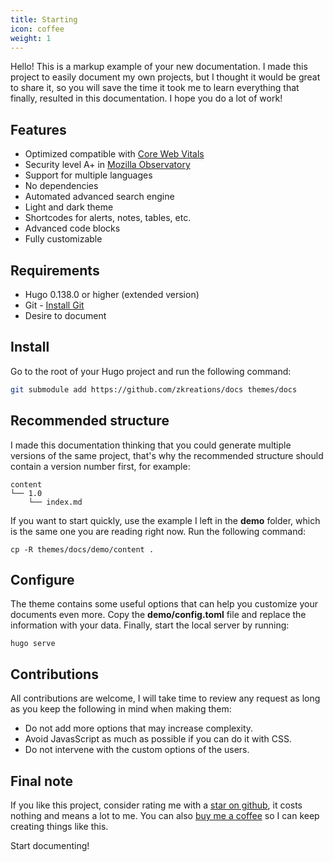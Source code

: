 ```yaml
---
title: Starting
icon: coffee
weight: 1
---
```


Hello! This is a markup example of your new documentation. I made this project to easily document my own projects, but I thought it would be great to share it, so you will save the time it took me to learn everything that finally, resulted in this documentation. I hope you do a lot of work!

## Features

- Optimized compatible with [Core Web Vitals](https://pagespeed.web.dev/report?url=https://hudocs.com)
- Security level A+ in [Mozilla Observatory](https://observatory.mozilla.org/analyze/hudocs.com)
- Support for multiple languages
- No dependencies
- Automated advanced search engine
- Light and dark theme
- Shortcodes for alerts, notes, tables, etc.
- Advanced code blocks
- Fully customizable


## Requirements

- Hugo 0.138.0 or higher (extended version)
- Git - [Install Git](https://git-scm.com/downloads)
- Desire to document

## Install

Go to the root of your Hugo project and run the following command:

```bash
git submodule add https://github.com/zkreations/docs themes/docs
```

## Recommended structure

I made this documentation thinking that you could generate multiple versions of the same project, that's why the recommended structure should contain a version number first, for example:

```text
content
└── 1.0
    └── index.md
```

If you want to start quickly, use the example I left in the **demo** folder, which is the same one you are reading right now. Run the following command:

```text
cp -R themes/docs/demo/content .
```

## Configure

The theme contains some useful options that can help you customize your documents even more. Copy the **demo/config.toml** file and replace the information with your data. Finally, start the local server by running:

```text
hugo serve
```

## Contributions

All contributions are welcome, I will take time to review any request as long as you keep the following in mind when making them:

- Do not add more options that may increase complexity.
- Avoid JavasScript as much as possible if you can do it with CSS.
- Do not intervene with the custom options of the users.

## Final note

If you like this project, consider rating me with a [star on github](https://github.com/zkreations/docs/stargazers), it costs nothing and means a lot to me. You can also [buy me a coffee](https://ko-fi.com/zkreations) so I can keep creating things like this.

Start documenting!

